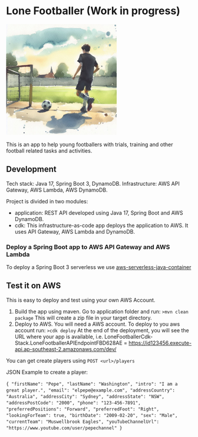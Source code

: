 # Lone Footballer (Work in progress)

<img src="lonefootballer.jfif" alt="drawing" style="width:300px;"/>

This is an app to help young footballers with trials, training and other football related tasks and activities.

## Development
Tech stack: Java 17, Spring Boot 3, DynamoDB.
Infrastructure: AWS API Gateway, AWS Lambda, AWS DynamoDB.

Project is divided in two modules:
- application: REST API developed using Java 17, Spring Boot and AWS DynamoDB.
- cdk: This infrastructure-as-code app deploys the application to AWS. It uses API Gateway, AWS Lambda and DynamoDB.

### Deploy a Spring Boot app to AWS API Gateway and AWS Lambda
To deploy a Spring Boot 3 serverless we use [aws-serverless-java-container](https://github.com/awslabs/aws-serverless-java-container/wiki/Quick-start---Spring-Boot3) 

## Test it on AWS
This is easy to deploy and test using your own AWS Account.
1. Build the app using maven. Go to application folder and run: `>mvn clean package` This will create a zip file in your target directory.
2. Deploy to AWS. You will need a AWS account. To deploy to you aws account run:  `>cdk deploy`
At the end of the deployment, you will see the URL where your app is available, i.e. LoneFootballerCdk-Stack.LoneFootballerAPIEndpointFBD628AE = https://id123456.execute-api.ap-southeast-2.amazonaws.com/dev/

You can get create players using `POST <url>/players`

JSON Example to create a player:

`{
"firstName": "Pepe",
"lastName": "Washington",
"intro": "I am a great player.",
"email": "elpepe@example.com",
"addressCountry": "Australia",
"addressCity": "Sydney",
"addressState": "NSW",
"addressPostCode": "2000",
"phone": "123-456-7891",
"preferredPositions": "Forward",
"preferredFoot": "Right",
"lookingForTeam": true,
"birthDate": "2009-02-20",
"sex": "Male",
"currentTeam": "Muswellbrook Eagles",
"youTubeChannelUrl": "https://www.youtube.com/user/pepechannel"
}
`